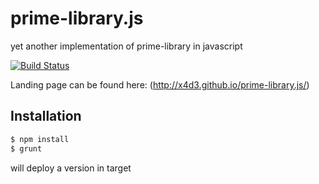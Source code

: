 # prime-library.js
yet another implementation of prime-library in javascript

[![Build Status](https://travis-ci.org/x4d3/prime-library.js.svg?branch=master)](https://travis-ci.org/x4d3/prime-library.js)

Landing page can be found here: (http://x4d3.github.io/prime-library.js/)

Installation
------------
```sh
$ npm install
$ grunt
```
will deploy a version in target